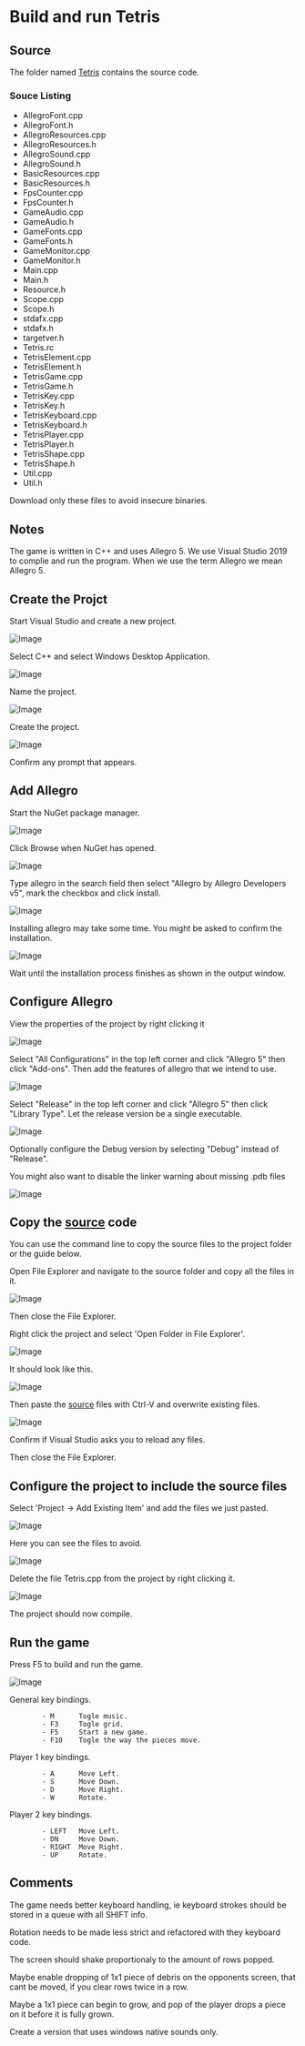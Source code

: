 # Build and run Tetris

## Source 
The folder named [Tetris](Tetris) contains the source code.

### Souce Listing

 - AllegroFont.cpp
 - AllegroFont.h
 - AllegroResources.cpp
 - AllegroResources.h
 - AllegroSound.cpp
 - AllegroSound.h
 - BasicResources.cpp
 - BasicResources.h
 - FpsCounter.cpp
 - FpsCounter.h
 - GameAudio.cpp
 - GameAudio.h
 - GameFonts.cpp
 - GameFonts.h
 - GameMonitor.cpp
 - GameMonitor.h
 - Main.cpp
 - Main.h
 - Resource.h
 - Scope.cpp
 - Scope.h
 - stdafx.cpp
 - stdafx.h
 - targetver.h
 - Tetris.rc
 - TetrisElement.cpp
 - TetrisElement.h
 - TetrisGame.cpp
 - TetrisGame.h
 - TetrisKey.cpp
 - TetrisKey.h
 - TetrisKeyboard.cpp
 - TetrisKeyboard.h
 - TetrisPlayer.cpp
 - TetrisPlayer.h
 - TetrisShape.cpp
 - TetrisShape.h
 - Util.cpp
 - Util.h
 
 Download only these files to avoid insecure binaries.

## Notes
The game is written in C++ and uses Allegro 5.
We use Visual Studio 2019 to complie and run the program.
When we use the term Allegro we mean Allegro 5.

## Create the Projct
Start Visual Studio and create a new project.

![Image](img/StartVisualStudio2019.png)

Select C++ and select Windows Desktop Application.

![Image](img/CreateProject.png)

Name the project.

![Image](img/NameProject.png)

Create the project.

![Image](img/ProjectCreated.png)

Confirm any prompt that appears.

## Add Allegro
Start the NuGet package manager.

![Image](img/OpenNuget.png)

Click Browse when NuGet has opened.

![Image](img/ClickBrowse.png)

Type allegro in the search field then select "Allegro by Allegro Developers v5", mark the checkbox and click install.

![Image](img/SearchAndInstall.png)


Installing allegro may take some time. You might be asked to confirm the installation.

![Image](img/WaitForInstall.png)

Wait until the installation process finishes as shown in the output window.

## Configure Allegro
View the properties of the project by right clicking it

![Image](img/ProjectProperties.png)

Select "All Configurations" in the top left corner and click "Allegro 5" then click "Add-ons". Then add the features of allegro that we intend to use.

![Image](img/SelectAddOns.png)

Select "Release" in the top left corner and click "Allegro 5" then click "Library Type".  Let the release version be a single executable.

![Image](img/SingleExecutable.png)

Optionally configure the Debug version by selecting "Debug" instead of "Release".

You might also want to disable the linker warning about missing .pdb files

![Image](img/DisableLinkerWarning.png)

## Copy the [source](Tetris) code
You can use the command line to copy the source files to the project folder or the guide below.

Open File Explorer and navigate to the source folder and copy all the files in it.

![Image](img/SelectFilesToCopy.png)

Then close the File Explorer.

Right click the project and select 'Open Folder in File Explorer'.

![Image](img/OpenExplorer.png)

It should look like this.

![Image](img/ExplorerOpened.png)

Then paste the [source](Tetris) files with Ctrl-V and overwrite existing files.

![Image](img/ReplaceOrSkip.png)

Confirm if Visual Studio asks you to reload any files.

Then close the File Explorer.

## Configure the project to include the source files
Select 'Project -> Add Existing Item' and add the files we just pasted.

![Image](img/AddExisting.png)

Here you can see the files to avoid.

![Image](img/FilesCopied.png)    

Delete the file Tetris.cpp from the project by right clicking it.

![Image](img/DeleteTetrisCpp.png)

The project should now compile.

## Run the game
Press F5 to build and run the game.

![Image](img/RunGame.png)

General key bindings.

            - M      Togle music.
            - F3     Togle grid.
            - F5     Start a new game.
            - F10    Togle the way the pieces move.
Player 1 key bindings.

            - A      Move Left.
            - S      Move Down.
            - D      Move Right.
            - W      Rotate.
Player 2 key bindings.

            - LEFT   Move Left.
            - DN     Move Down.
            - RIGHT  Move Right.
            - UP     Rotate.

## Comments
The game needs better keyboard handling, ie keyboard strokes should be stored in a queue with all SHIFT info.

Rotation needs to be made less strict and refactored with they keyboard code.

The screen should shake proportionaly to the amount of rows popped.

Maybe enable dropping of 1x1 piece of debris on the opponents screen, that cant be moved, if you clear rows twice in a row.

Maybe a 1x1 piece can begin to grow, and pop of the player drops a piece on it before it is fully grown.

Create a version that uses windows native sounds only.

